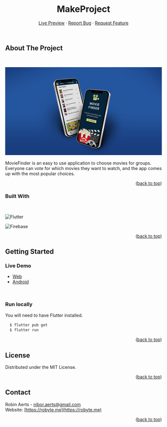 <div align="center">

<h1>MakeProject</h1>

<div>
    <a href="https://moviefinder.robyte.me/">Live Preview</a>
    ·
        <a href="https://github.com/robinaerts/moviefinder/issues">Report Bug</a>
    ·
    <a href="https://github.com/robinaerts/moviefinder/issues">Request Feature</a>
  </p>
</div>
</div>
<br/>


<!-- ABOUT THE PROJECT -->

## About The Project
<br/>

![Preview Image][preview]

MovieFinder is an easy to use application to choose movies for groups. Everyone can vote for which movies they want to watch, and the app comes up with the most popular choices.

<p align="right">(<a href="#top">back to top</a>)</p>

### Built With

<br/>

![Flutter](https://img.shields.io/badge/Flutter-%2302569B.svg?style=for-the-badge&logo=Flutter&logoColor=white)

![Firebase](https://img.shields.io/badge/Firebase-039BE5?style=for-the-badge&logo=Firebase&logoColor=white)

<p align="right">(<a href="#top">back to top</a>)</p>

<!-- GETTING STARTED -->

## Getting Started


### Live Demo

- [Web](https://moviefinder.robyte.me/)
- [Android](https://play.google.com/store/apps/details?id=com.robyte.moviefinder)


<br/>

### Run locally

You will need to have Flutter installed.



```sh
  $ flutter pub get
  $ flutter run
```


<p align="right">(<a href="#top">back to top</a>)</p>


<!-- LICENSE -->

## License

Distributed under the MIT License.

<p align="right">(<a href="#top">back to top</a>)</p>

<!-- CONTACT -->

## Contact

Robin Aerts - nibor.aerts@gmail.com<br>
Website: [https://robyte.me](https://robyte.me)


<p align="right">(<a href="#top">back to top</a>)</p>


[preview]: ./assets/images/banner.jpg
